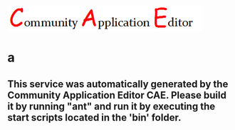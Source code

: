 ![CAE](https://github.com/CAE-Community-Application-Editor/application-3232/blob/master/microservice-a/img/logo.png)  

a
===================


This service was automatically generated by the Community Application Editor CAE. Please build it by running "ant" and run it by executing the start scripts located in the 'bin' folder.
---------------
